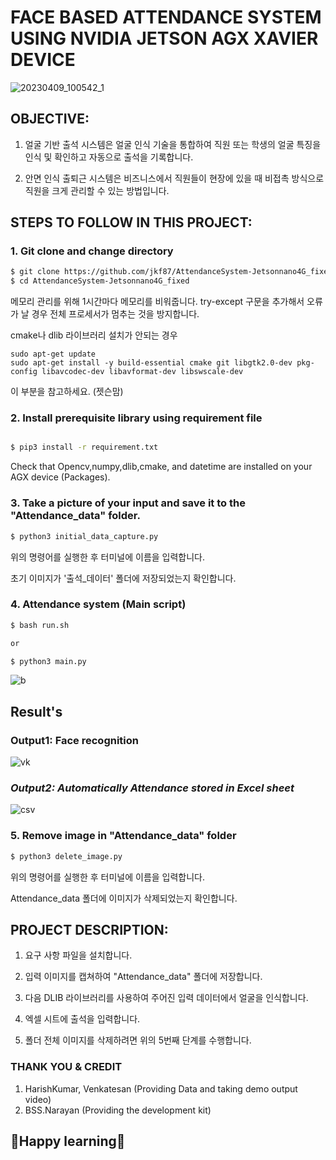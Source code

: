 # **FACE BASED ATTENDANCE SYSTEM USING NVIDIA JETSON AGX XAVIER DEVICE**

![20230409_100542_1](https://user-images.githubusercontent.com/75832198/230754595-8df2c106-41a3-4782-acce-9d3b63601444.jpg)


## **OBJECTIVE:**

1. 얼굴 기반 출석 시스템은 얼굴 인식 기술을 통합하여 직원 또는 학생의 얼굴 특징을 인식 및 확인하고 자동으로 출석을 기록합니다.  

2. 안면 인식 출퇴근 시스템은 비즈니스에서 직원들이 현장에 있을 때 비접촉 방식으로 직원을 크게 관리할 수 있는 방법입니다.


## **STEPS TO FOLLOW IN THIS PROJECT:**

### **1. Git clone and change directory**

```bash
$ git clone https://github.com/jkf87/AttendanceSystem-Jetsonnano4G_fixed.git
$ cd AttendanceSystem-Jetsonnano4G_fixed
```
메모리 관리를 위해 1시간마다 메모리를 비워줍니다.
try-except 구문을 추가해서 오류가 날 경우 전체 프로세서가 멈추는 것을 방지합니다.

cmake나 dlib 라이브러리 설치가 안되는 경우 
```
sudo apt-get update
sudo apt-get install -y build-essential cmake git libgtk2.0-dev pkg-config libavcodec-dev libavformat-dev libswscale-dev
```
이 부분을 참고하세요. (젯슨맘)



### **2. Install prerequisite library using requirement file**

```bash

$ pip3 install -r requirement.txt

```
Check that Opencv,numpy,dlib,cmake, and datetime are installed on your AGX device (Packages).

### **3. Take a picture of your input and save it to the "Attendance_data" folder.**

```bash
$ python3 initial_data_capture.py
```
위의 명령어를 실행한 후 터미널에 이름을 입력합니다.

초기 이미지가 '출석_데이터' 폴더에 저장되었는지 확인합니다.

### **4. Attendance system (Main script)**

```bash
$ bash run.sh

or

$ python3 main.py
```

![b](https://user-images.githubusercontent.com/75832198/230757347-01e0a9a9-5799-4fd0-80e4-69de74837703.png)


## **Result's**

### **Output1: Face recognition**

![vk](https://user-images.githubusercontent.com/75832198/230756159-20a50b3e-a8ee-4c14-9a51-5ac2c8a295ac.png)

### ***Output2: Automatically Attendance stored in Excel sheet***

![csv](https://user-images.githubusercontent.com/75832198/230755026-83840a34-af75-407f-9c64-46880c5928c0.png)

### **5. Remove image in "Attendance_data" folder**

```bash
$ python3 delete_image.py
```
위의 명령어를 실행한 후 터미널에 이름을 입력합니다.

Attendance_data 폴더에 이미지가 삭제되었는지 확인합니다.

## **PROJECT DESCRIPTION:**

1. 요구 사항 파일을 설치합니다.

2. 입력 이미지를 캡쳐하여 "Attendance_data" 폴더에 저장합니다. 

3. 다음 DLIB 라이브러리를 사용하여 주어진 입력 데이터에서 얼굴을 인식합니다.

4. 엑셀 시트에 출석을 입력합니다.

5. 폴더 전체 이미지를 삭제하려면 위의 5번째 단계를 수행합니다.


### **THANK YOU & CREDIT**

1. HarishKumar, Venkatesan (Providing Data and taking demo output video) 
2. BSS.Narayan (Providing the development kit)

## **🤗Happy learning🤗**
